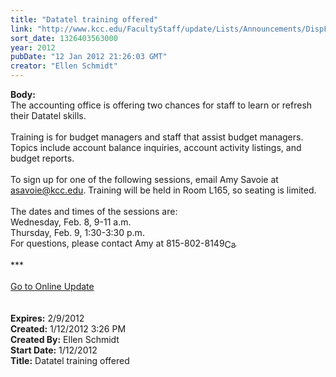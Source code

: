 ```yaml
---
title: "Datatel training offered"
link: "http://www.kcc.edu/FacultyStaff/update/Lists/Announcements/DispForm.aspx?ID=575"
sort_date: 1326403563000
year: 2012
pubDate: "12 Jan 2012 21:26:03 GMT"
creator: "Ellen Schmidt"
---
```


<div><b>Body:</b> <div class="ExternalClass3B8400C513594CD88CF03C6C3279A8C9">
<div>The accounting office is offering two chances for staff to learn or refresh their Datatel skills.</div>
<div> </div>
<div>Training is for budget managers and staff that assist budget managers. Topics include account balance inquiries, account activity listings, and budget reports.</div>
<div> </div>
<div>To sign up for one of the following sessions, email Amy Savoie at <a href="mailto:asavoie@kcc.edu">asavoie@kcc.edu</a>. Training will be held in Room L165, so seating is limited.</div>
<div> </div>
<div>The dates and times of the sessions are: <br />Wednesday, Feb. 8, 9-11 a.m.<br />Thursday, Feb. 9, 1:30-3:30 p.m.<br /></div>
<div>For questions, please contact Amy at <span style="white-space:nowrap" class="baec5a81-e4d6-4674-97f3-e9220f0136c1">815-802-8149<a style="border-bottom:medium none;position:static !important;border-left:medium none;margin:0px;width:16px;bottom:0px;display:inline;white-space:nowrap;float:none;height:16px;vertical-align:middle;overflow:hidden;border-top:medium none;top:0px;cursor:hand;right:0px;border-right:medium none;left:0px" title="Call: 815-802-8149" href="/FacultyStaff/update/Lists/Announcements/EditForm.aspx?ID=575&amp;Source=/FacultyStaff/update/_layouts/sitemanager.aspx?SmtContext%3DSPList%3a7e45450e-520d-4ad3-81dd-a79ebcc75df4?SPWeb%3a6dd7d01a-f4b3-47f9-8d35-b60692caa2f7%3a%26SmtContextExpanded%3DTrue%26Filter%3D1%26pgsz%3D100%26pgidx%3D5%26vrmode%3DFalse%26lvn%3DKCC%20Announcements#"><img style="border-bottom:medium none;position:static !important;border-left:medium none;margin:0px;width:16px;bottom:0px;display:inline;white-space:nowrap;float:none;height:16px;vertical-align:middle;overflow:hidden;border-top:medium none;top:0px;cursor:hand;right:0px;border-right:medium none;left:0px" title="Call: 815-802-8149" /></a></span>.  </div>
<div> </div>
<div>***</div>
<div> </div>
<div><a href="/FacultyStaff/update/Pages/dailyupdate.aspx">Go to Online Update</a></div>
<div> </div>
<div> </div></div></div>
<div><b>Expires:</b> 2/9/2012</div>
<div><b>Created:</b> 1/12/2012 3:26 PM</div>
<div><b>Created By:</b> Ellen Schmidt</div>
<div><b>Start Date:</b> 1/12/2012</div>
<div><b>Title:</b> Datatel training offered</div>
